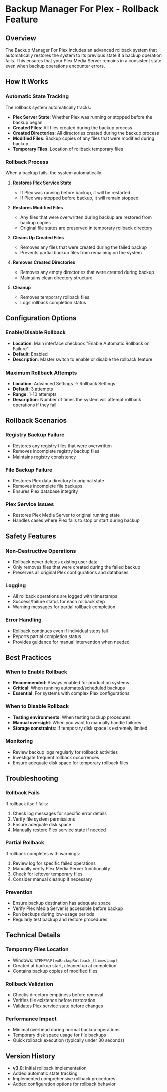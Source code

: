 # Backup Manager For Plex - Rollback Feature

## Overview

The Backup Manager For Plex includes an advanced rollback system that automatically restores the system to its previous state if a backup operation fails. This ensures that your Plex Media Server remains in a consistent state even when backup operations encounter errors.

## How It Works

### Automatic State Tracking

The rollback system automatically tracks:

- **Plex Server State**: Whether Plex was running or stopped before the backup began
- **Created Files**: All files created during the backup process
- **Created Directories**: All directories created during the backup process  
- **Modified Files**: Backup copies of any files that were modified during backup
- **Temporary Files**: Location of rollback temporary files

### Rollback Process

When a backup fails, the system automatically:

1. **Restores Plex Service State**
   - If Plex was running before backup, it will be restarted
   - If Plex was stopped before backup, it will remain stopped

2. **Restores Modified Files**
   - Any files that were overwritten during backup are restored from backup copies
   - Original file states are preserved in temporary rollback directory

3. **Cleans Up Created Files**
   - Removes any files that were created during the failed backup
   - Prevents partial backup files from remaining on the system

4. **Removes Created Directories**
   - Removes any empty directories that were created during backup
   - Maintains clean directory structure

5. **Cleanup**
   - Removes temporary rollback files
   - Logs rollback completion status

## Configuration Options

### Enable/Disable Rollback

- **Location**: Main interface checkbox "Enable Automatic Rollback on Failure"
- **Default**: Enabled
- **Description**: Master switch to enable or disable the rollback feature

### Maximum Rollback Attempts

- **Location**: Advanced Settings → Rollback Settings
- **Default**: 3 attempts
- **Range**: 1-10 attempts
- **Description**: Number of times the system will attempt rollback operations if they fail

## Rollback Scenarios

### Registry Backup Failure

- Restores any registry files that were overwritten
- Removes incomplete registry backup files
- Maintains registry consistency

### File Backup Failure

- Restores Plex data directory to original state
- Removes incomplete file backups
- Ensures Plex database integrity

### Plex Service Issues

- Restores Plex Media Server to original running state
- Handles cases where Plex fails to stop or start during backup

## Safety Features

### Non-Destructive Operations

- Rollback never deletes existing user data
- Only removes files that were created during the failed backup
- Preserves all original Plex configurations and databases

### Logging

- All rollback operations are logged with timestamps
- Success/failure status for each rollback step
- Warning messages for partial rollback completion

### Error Handling

- Rollback continues even if individual steps fail
- Reports partial completion status
- Provides guidance for manual intervention when needed

## Best Practices

### When to Enable Rollback

- **Recommended**: Always enabled for production systems
- **Critical**: When running automated/scheduled backups
- **Essential**: For systems with complex Plex configurations

### When to Disable Rollback

- **Testing environments**: When testing backup procedures
- **Manual oversight**: When you want to manually handle failures
- **Storage constraints**: If temporary disk space is extremely limited

### Monitoring

- Review backup logs regularly for rollback activities
- Investigate frequent rollback occurrences
- Ensure adequate disk space for temporary rollback files

## Troubleshooting

### Rollback Fails

If rollback itself fails:

1. Check log messages for specific error details
2. Verify file system permissions
3. Ensure adequate disk space
4. Manually restore Plex service state if needed

### Partial Rollback

If rollback completes with warnings:

1. Review log for specific failed operations
2. Manually verify Plex Media Server functionality
3. Check for leftover temporary files
4. Consider manual cleanup if necessary

### Prevention

- Ensure backup destination has adequate space
- Verify Plex Media Server is accessible before backup
- Run backups during low-usage periods
- Regularly test backup and restore procedures

## Technical Details

### Temporary Files Location

- Windows: `%TEMP%\PlexBackupRollback_[timestamp]`
- Created at backup start, cleaned up at completion
- Contains backup copies of modified files

### Rollback Validation

- Checks directory emptiness before removal
- Verifies file existence before restoration
- Validates Plex service state before changes

### Performance Impact

- Minimal overhead during normal backup operations
- Temporary disk space usage for file backups
- Quick rollback execution (typically under 30 seconds)

## Version History

- **v3.0**: Initial rollback implementation
- Added automatic state tracking
- Implemented comprehensive rollback procedures
- Added configuration options for rollback behavior
